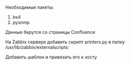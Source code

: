 Необходимые пакеты:
1. bs4
2. pysnmp

Данные берутся со страницы Confluence

На Zabbix сервере добавить скрипт printers.py в папку /usr/lib/zabbix/externalscripts:

Добавить шаблон и привязать его к хосту 